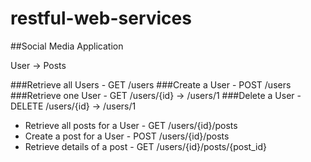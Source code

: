 # restful-web-services

##Social Media Application

User -> Posts

###Retrieve all Users  - GET /users
###Create a User       - POST  /users
###Retrieve one User   - GET /users/{id} -> /users/1
###Delete a User       - DELETE /users/{id} -> /users/1

- Retrieve all posts for a User - GET /users/{id}/posts
- Create a post for a User - POST /users/{id}/posts
- Retrieve details of a post - GET /users/{id}/posts/{post_id}